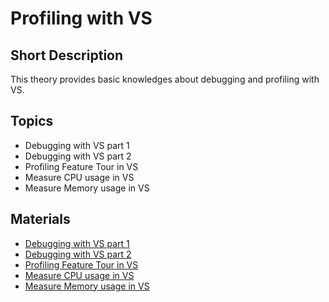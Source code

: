 # Profiling with VS

## Short Description

This theory provides basic knowledges about debugging and profiling with VS.

## Topics

* Debugging with VS part 1
* Debugging with VS part 2
* Profiling Feature Tour in VS
* Measure CPU usage in VS
* Measure Memory usage in VS

## Materials

* [Debugging with VS part 1](https://www.youtube.com/watch?v=u-HdLtqEOog)
* [Debugging with VS part 2](https://www.youtube.com/watch?v=lgKInHJ-tcg)
* [Profiling Feature Tour in VS](https://docs.microsoft.com/en-us/visualstudio/profiling/profiling-feature-tour)
* [Measure CPU usage in VS](https://docs.microsoft.com/en-us/visualstudio/profiling/beginners-guide-to-performance-profiling)
* [Measure Memory usage in VS](https://docs.microsoft.com/en-us/visualstudio/profiling/memory-usage?view=vs-2019)
